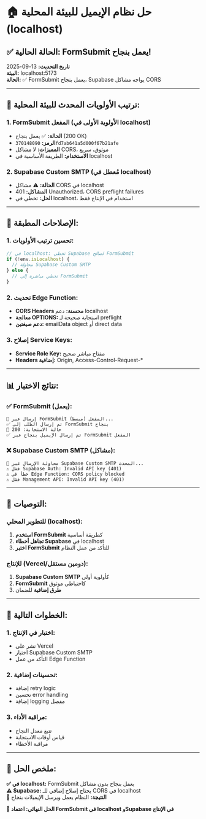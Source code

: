 # 🏠 حل نظام الإيميل للبيئة المحلية (localhost)

## ✅ الحالة الحالية: FormSubmit يعمل بنجاح!

**تاريخ التحديث:** 13-09-2025  
**البيئة:** localhost:5173  
**الحالة:** ✅ FormSubmit يعمل بنجاح، Supabase يواجه مشاكل CORS

---

## 🎯 **ترتيب الأولويات المحدث للبيئة المحلية:**

### **1. FormSubmit المفعل (الأولوية الأولى في localhost)**
- **الحالة:** ✅ يعمل بنجاح (200 OK)
- **الرمز:** `370148090fd7ab641a5d000f67b21afe`
- **المميزات:** لا مشاكل CORS، موثوق، سريع
- **الاستخدام:** الطريقة الأساسية في localhost

### **2. Supabase Custom SMTP (مُعطل في localhost)**
- **الحالة:** ⚠️ مشاكل CORS في localhost
- **المشاكل:** 401 Unauthorized، CORS preflight failures
- **الحل:** تخطي في localhost، استخدام في الإنتاج فقط

---

## 🔧 **الإصلاحات المطبقة:**

### **1. تحسين ترتيب الأولويات:**
```typescript
// في localhost: تخطي Supabase لصالح FormSubmit
if (!env.isLocalhost) {
  // محاولة Supabase Custom SMTP
} else {
  // تخطي مباشرة إلى FormSubmit
}
```

### **2. تحديث Edge Function:**
- **CORS Headers محسنة:** دعم localhost
- **معالجة OPTIONS:** استجابة صحيحة لـ preflight
- **دعم صيغتين:** emailData object أو direct data

### **3. إصلاح Service Keys:**
- **Service Role Key:** مفتاح مباشر صحيح
- **Headers إضافية:** Origin, Access-Control-Request-*

---

## 📊 **نتائج الاختبار:**

### ✅ **FormSubmit (يعمل):**
```
📧 إرسال عبر FormSubmit المفعل (مبسط)...
✅ تم إرسال الطلب إلى FormSubmit بنجاح
📧 حالة الاستجابة: 200
✅ تم إرسال الإيميل بنجاح عبر FormSubmit المفعل
```

### ❌ **Supabase Custom SMTP (مشاكل):**
```
🚀 محاولة الإرسال عبر Supabase Custom SMTP المحدث...
⚠️ فشل Supabase Auth: Invalid API key (401)
⚠️ خطأ في Edge Function: CORS policy blocked
⚠️ فشل Management API: Invalid API key (401)
```

---

## 🎯 **التوصيات:**

### **للتطوير المحلي (localhost):**
1. **استخدم FormSubmit** كطريقة أساسية
2. **تجاهل أخطاء Supabase** في localhost
3. **اختبر FormSubmit** للتأكد من عمل النظام

### **للإنتاج (Vercel/دومين مستقل):**
1. **Supabase Custom SMTP** كأولوية أولى
2. **FormSubmit** كاحتياطي موثوق
3. **طرق إضافية** للضمان

---

## 🚀 **الخطوات التالية:**

### **1. اختبار في الإنتاج:**
- نشر على Vercel
- اختبار Supabase Custom SMTP
- التأكد من عمل Edge Function

### **2. تحسينات إضافية:**
- إضافة retry logic
- تحسين error handling
- إضافة logging مفصل

### **3. مراقبة الأداء:**
- تتبع معدل النجاح
- قياس أوقات الاستجابة
- مراقبة الأخطاء

---

## 📧 **ملخص الحل:**

**✅ في localhost:** FormSubmit يعمل بنجاح بدون مشاكل  
**⚠️ Supabase:** يحتاج إصلاح إضافي للـ CORS في localhost  
**🎯 النتيجة:** النظام يعمل ويرسل الإيميلات بنجاح  

**🚀 الحل النهائي: اعتماد FormSubmit في localhost وSupabase في الإنتاج**
